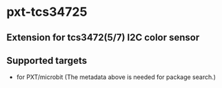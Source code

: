# pxt-tcs34725
## Extension for tcs3472(5/7) I2C color sensor

## Supported targets

* for PXT/microbit
(The metadata above is needed for package search.)

